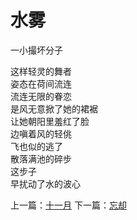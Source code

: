 # 水雾
一小撮坏分子

这样轻灵的舞者\
姿态在荷间流连\
流连无限的眷恋\
是风无意掀了她的裙裾\
让她朝阳里羞红了脸\
边嗔着风的轻佻\
飞也似的逃了\
散落满池的碎步\
这步子\
早扰动了水的波心



上一篇：[十一月](acf6e5f3f2cf45e1bcc22560038daeab.md)  下一篇：[忘却](f562d253d40c417ca99a42d91e03c0bf.md)
